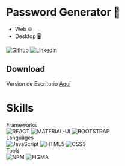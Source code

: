 # Password Generator 🔐  

- Web 🌐
- Desktop 🖥️


[![Github](https://img.shields.io/badge/-Github-000?style=flat&logo=Github&logoColor=white)](https://github.com/jeisonmr)
[![Linkedin](https://img.shields.io/badge/-LinkedIn-blue?style=flat&logo=Linkedin&logoColor=white)](https://www.linkedin.com/in/jeisonmr/)

## Download

Version de Escritorio <a href="">Aquí</a>

# Skills

Frameworks
 <br>
 ![REACT](https://img.shields.io/badge/-React-000000?style=flat&logo=react)
 ![MATERIAL-UI](https://img.shields.io/badge/-MaterialUI-000000?style=flat&logo=mui)
 ![BOOTSTRAP](https://img.shields.io/badge/-Bootstrap-000000?style=for-the-badge&logo=bootstrap)
 <br>
Languages
<br>
 ![JavaScript](https://img.shields.io/badge/-JavaScript-000000?style=flat&logo=javascript)
 ![HTML5](https://img.shields.io/badge/-HTML5-000000?style=flat&logo=html5)
 ![CSS3](https://img.shields.io/badge/-CSS-000000?style=flat&logo=css3)
 <br>
Tools
<br>
 ![NPM](https://img.shields.io/badge/-npm-000000?style=flat&logo=npm)
 ![FIGMA](https://img.shields.io/badge/-Figma-000000?style=for-the-badge&logo=figma)